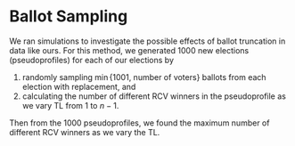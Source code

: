 # Ballot Sampling

We ran simulations to investigate the possible effects of ballot truncation in data like ours.  For this method, we generated 1000 new elections (pseudoprofiles) for each of our elections by
1. randomly sampling $\min \{ 1001,$ number of voters$\}$ ballots from each election with replacement, and
2. calculating the number of different RCV winners in the pseudoprofile as we vary TL from $1$ to $n-1$.

Then from the 1000 pseudoprofiles, we found the maximum number of different RCV winners as we vary the TL.
